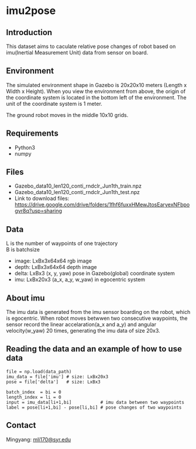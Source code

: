 # imu2pose

## Introduction

This dataset aims to caculate relative pose changes of robot based on imu(Inertial Measurement Unit) data from sensor on board.

## Environment
The simulated environment shape in Gazebo is 20x20x10 meters (Length x Width x Height).
When you view the environment from above, the origin of the coordinate system is located in the bottom left of the environment. The unit of the coordinate system is 1 meter.

The ground robot moves in the middle 10x10 grids.

## Requirements
- Python3
- numpy

## Files
- Gazebo_data10_len120_conti_rndclr_Jun1th_train.npz
- Gazebo_data10_len120_conti_rndclr_Jun1th_test.npz
- Link to download files: https://drive.google.com/drive/folders/1fhf6fuxxHMewJtosEaryexNFbpogvr8q?usp=sharing

## Data
L is the number of waypoints of one trajectory<br />
B is batchsize

- image: LxBx3x64x64 rgb image
- depth: LxBx3x64x64 depth image
- delta: LxBx3 (x, y, yaw) pose in Gazebo(global) coordinate system
- imu:   LxBx20x3 (a_x, a_y, w_yaw) in egocentric system
  
## About imu
  The imu data is generated from the imu sensor boarding on the robot, which is egocentric. When robot moves betwwen two consecutive waypoints, the sensor record the linear accelaration(a_x and a_y) and angular velocity(w_yaw) 20 times, generating the imu data of size 20x3.
  
## Reading the data and an example of how to use data
```
file = np.load(data_path)
imu_data = file['imu'] # size: LxBx20x3
pose = file['delta']   # size: LxBx3

batch_index  = bi = 0
length_index = li = 0
input = imu_data[li+1,bi]           # imu data between two waypoints
label = pose[li+1,bi] - pose[li,bi] # pose changes of two waypoints
```

## Contact
Mingyang: mli170@syr.edu
